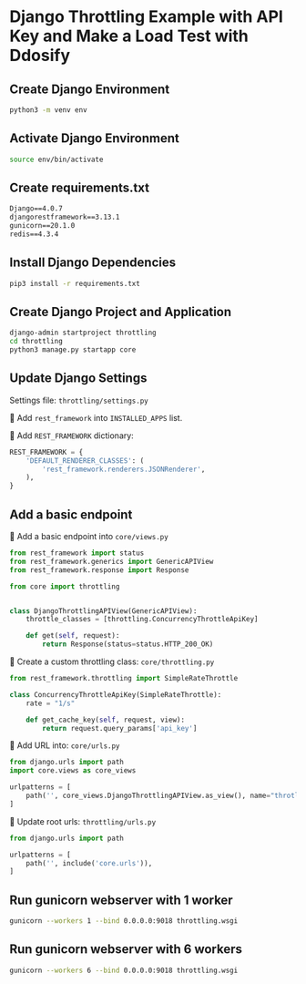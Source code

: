 # Django Throttling Example with API Key and Make a Load Test with Ddosify

## Create Django Environment

```bash
python3 -m venv env
```

## Activate Django Environment

```bash
source env/bin/activate
```

## Create requirements.txt

```txt
Django==4.0.7
djangorestframework==3.13.1
gunicorn==20.1.0
redis==4.3.4
```

## Install Django Dependencies

```bash
pip3 install -r requirements.txt
```

## Create Django Project and Application

```bash
django-admin startproject throttling
cd throttling
python3 manage.py startapp core
```

## Update Django Settings

Settings file: `throttling/settings.py`

📌 Add `rest_framework` into `INSTALLED_APPS` list.

📌 Add `REST_FRAMEWORK` dictionary:

```python
REST_FRAMEWORK = {
    'DEFAULT_RENDERER_CLASSES': (
        'rest_framework.renderers.JSONRenderer',
    ),
}
```

## Add a basic endpoint

📌 Add a basic endpoint into `core/views.py`

```python
from rest_framework import status
from rest_framework.generics import GenericAPIView
from rest_framework.response import Response

from core import throttling


class DjangoThrottlingAPIView(GenericAPIView):
    throttle_classes = [throttling.ConcurrencyThrottleApiKey]

    def get(self, request):
        return Response(status=status.HTTP_200_OK)

```

📌 Create a custom throttling class: `core/throttling.py`

```python
from rest_framework.throttling import SimpleRateThrottle

class ConcurrencyThrottleApiKey(SimpleRateThrottle):
    rate = "1/s"

    def get_cache_key(self, request, view):
        return request.query_params['api_key']
```

📌 Add URL into: `core/urls.py`

```python
from django.urls import path
import core.views as core_views

urlpatterns = [
    path('', core_views.DjangoThrottlingAPIView.as_view(), name="throtling"),
]
```

📌 Update root urls: `throttling/urls.py`

```python
from django.urls import path

urlpatterns = [
    path('', include('core.urls')),
]
```

## Run gunicorn webserver with 1 worker

```bash
gunicorn --workers 1 --bind 0.0.0.0:9018 throttling.wsgi
```

## Run gunicorn webserver with 6 workers

```bash
gunicorn --workers 6 --bind 0.0.0.0:9018 throttling.wsgi
```
